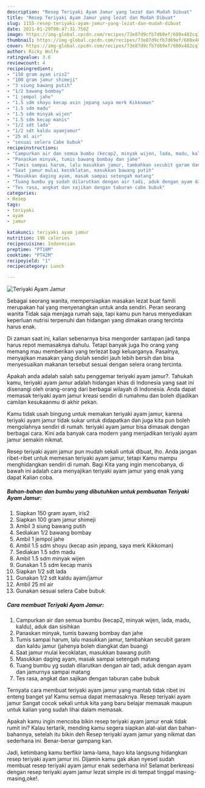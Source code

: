 ```yaml
---
description: "Resep Teriyaki Ayam Jamur yang lezat dan Mudah Dibuat"
title: "Resep Teriyaki Ayam Jamur yang lezat dan Mudah Dibuat"
slug: 1155-resep-teriyaki-ayam-jamur-yang-lezat-dan-mudah-dibuat
date: 2021-01-29T00:47:31.750Z
image: https://img-global.cpcdn.com/recipes/73e87d9cfb7d69ef/680x482cq70/teriyaki-ayam-jamur-foto-resep-utama.jpg
thumbnail: https://img-global.cpcdn.com/recipes/73e87d9cfb7d69ef/680x482cq70/teriyaki-ayam-jamur-foto-resep-utama.jpg
cover: https://img-global.cpcdn.com/recipes/73e87d9cfb7d69ef/680x482cq70/teriyaki-ayam-jamur-foto-resep-utama.jpg
author: Ricky Wolfe
ratingvalue: 3.6
reviewcount: 4
recipeingredient:
- "150 gram ayam iris2"
- "100 gram jamur shimeji"
- "3 siung bawang putih"
- "1/2 bawang bombay"
- "1 jempol jahe"
- "1.5 sdm shoyu kecap asin jepang saya merk Kikkoman"
- "1.5 sdm madu"
- "1.5 sdm minyak wijen"
- "1.5 sdm kecap manis"
- "1/2 sdt lada"
- "1/2 sdt kaldu ayamjamur"
- "25 ml air"
- "sesuai selera Cabe bubuk"
recipeinstructions:
- "Campurkan air dan semua bumbu (kecap2, minyak wijen, lada, madu, kaldu), aduk dan sisihkan"
- "Panaskan minyak, tumis bawang bombay dan jahe"
- "Tumis sampai harum, lalu masukkan jamur, tambahkan secubit garam dan kaldu jamur (jahenya boleh diangkat dan buang)"
- "Saat jamur mulai kecoklatan, masukkan bawang putih"
- "Masukkan daging ayam, masak sampai setengah matang"
- "Tuang bumbu yg sudah dilarutkan dengan air tadi, aduk dengan ayam dan jamurnya sampai matang"
- "Tes rasa, angkat dan sajikan dengan taburan cabe bubuk"
categories:
- Resep
tags:
- teriyaki
- ayam
- jamur

katakunci: teriyaki ayam jamur 
nutrition: 196 calories
recipecuisine: Indonesian
preptime: "PT18M"
cooktime: "PT42M"
recipeyield: "1"
recipecategory: Lunch

---
```



![Teriyaki Ayam Jamur](https://img-global.cpcdn.com/recipes/73e87d9cfb7d69ef/680x482cq70/teriyaki-ayam-jamur-foto-resep-utama.jpg)

Sebagai seorang wanita, mempersiapkan masakan lezat buat famili merupakan hal yang menyenangkan untuk anda sendiri. Peran seorang  wanita Tidak saja menjaga rumah saja, tapi kamu pun harus menyediakan keperluan nutrisi terpenuhi dan hidangan yang dimakan orang tercinta harus enak.

Di zaman  saat ini, kalian sebenarnya bisa mengorder santapan jadi tanpa harus repot memasaknya dahulu. Tetapi banyak juga lho orang yang memang mau memberikan yang terlezat bagi keluarganya. Pasalnya, menyajikan masakan yang diolah sendiri jauh lebih bersih dan bisa menyesuaikan makanan tersebut sesuai dengan selera orang tercinta. 



Apakah anda adalah salah satu penggemar teriyaki ayam jamur?. Tahukah kamu, teriyaki ayam jamur adalah hidangan khas di Indonesia yang saat ini disenangi oleh orang-orang dari berbagai wilayah di Indonesia. Anda dapat memasak teriyaki ayam jamur kreasi sendiri di rumahmu dan boleh dijadikan camilan kesukaanmu di akhir pekan.

Kamu tidak usah bingung untuk memakan teriyaki ayam jamur, karena teriyaki ayam jamur tidak sukar untuk didapatkan dan juga kita pun boleh mengolahnya sendiri di rumah. teriyaki ayam jamur bisa dimasak dengan berbagai cara. Kini ada banyak cara modern yang menjadikan teriyaki ayam jamur semakin nikmat.

Resep teriyaki ayam jamur pun mudah sekali untuk dibuat, lho. Anda jangan ribet-ribet untuk memesan teriyaki ayam jamur, tetapi Kamu mampu menghidangkan sendiri di rumah. Bagi Kita yang ingin mencobanya, di bawah ini adalah cara menyajikan teriyaki ayam jamur yang enak yang dapat Kalian coba.

<!--inarticleads1-->

##### Bahan-bahan dan bumbu yang dibutuhkan untuk pembuatan Teriyaki Ayam Jamur:

1. Siapkan 150 gram ayam, iris2
1. Siapkan 100 gram jamur shimeji
1. Ambil 3 siung bawang putih
1. Sediakan 1/2 bawang bombay
1. Ambil 1 jempol jahe
1. Ambil 1.5 sdm shoyu (kecap asin jepang, saya merk Kikkoman)
1. Sediakan 1.5 sdm madu
1. Ambil 1.5 sdm minyak wijen
1. Gunakan 1.5 sdm kecap manis
1. Siapkan 1/2 sdt lada
1. Gunakan 1/2 sdt kaldu ayam/jamur
1. Ambil 25 ml air
1. Gunakan sesuai selera Cabe bubuk




<!--inarticleads2-->

##### Cara membuat Teriyaki Ayam Jamur:

1. Campurkan air dan semua bumbu (kecap2, minyak wijen, lada, madu, kaldu), aduk dan sisihkan
1. Panaskan minyak, tumis bawang bombay dan jahe
1. Tumis sampai harum, lalu masukkan jamur, tambahkan secubit garam dan kaldu jamur (jahenya boleh diangkat dan buang)
1. Saat jamur mulai kecoklatan, masukkan bawang putih
1. Masukkan daging ayam, masak sampai setengah matang
1. Tuang bumbu yg sudah dilarutkan dengan air tadi, aduk dengan ayam dan jamurnya sampai matang
1. Tes rasa, angkat dan sajikan dengan taburan cabe bubuk




Ternyata cara membuat teriyaki ayam jamur yang mantab tidak ribet ini enteng banget ya! Kamu semua dapat memasaknya. Resep teriyaki ayam jamur Sangat cocok sekali untuk kita yang baru belajar memasak maupun untuk kalian yang sudah lihai dalam memasak.

Apakah kamu ingin mencoba bikin resep teriyaki ayam jamur enak tidak rumit ini? Kalau tertarik, mending kamu segera siapkan alat-alat dan bahan-bahannya, setelah itu bikin deh Resep teriyaki ayam jamur yang nikmat dan sederhana ini. Benar-benar gampang kan. 

Jadi, ketimbang kamu berfikir lama-lama, hayo kita langsung hidangkan resep teriyaki ayam jamur ini. Dijamin kamu gak akan nyesel sudah membuat resep teriyaki ayam jamur enak sederhana ini! Selamat berkreasi dengan resep teriyaki ayam jamur lezat simple ini di tempat tinggal masing-masing,oke!.

